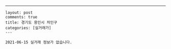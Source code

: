 ---
    layout: post
    comments: true
    title: 경기도 용인시 처인구
    categories: [실거래가]
    ---

    2021-06-15 실거래 정보가 없습니다.

    